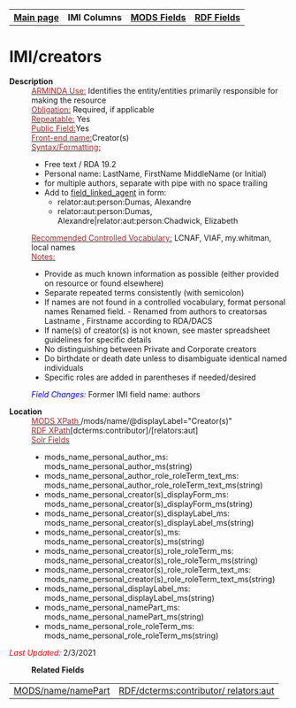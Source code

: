 <!DOCTYPE html>
<html>

<body>
<table style="width:100%">
  <tr>
    <th><a href="index.md">Main page</a></th>
	<th>IMI Columns</th>
    <th><a href="MODS.md">MODS Fields</a></th>
    <th><a href="#">RDF Fields</a></th>
  </tr>
</table>
<h1>IMI/creators</h1>
<dl>
  <dt><b>Description</b></dt>
  <dd><ins><font color="brown">ARMINDA Use:</font></ins>  Identifies the entity/entities primarily responsible for making the resource</dd>
  <dd><ins><font color="brown">Obligation:</font></ins>  Required, if applicable</dd>
  <dd><ins><font color="brown">Repeatable:</font></ins> Yes</dd>
  <dd><ins><font color="brown">Public Field:</font></ins>Yes</dd>
  <dd><ins><font color="brown">Front-end name:</font></ins>Creator(s)</dd>
  <dd><ins><font color="brown">Syntax/Formatting:</font></ins>
	<ul>
		<li>Free text /  RDA 19.2</li>
		<li>Personal name: LastName, FirstName MiddleName (or Initial)</li>
		<li>for multiple authors, separate with pipe with no space trailing</li>
		<li>Add to <a href="field_linked_agent.md">field_linked_agent</a> in form:
			<ul>
				<li>relator:aut:person:Dumas, Alexandre</li> 
				<li>relator:aut:person:Dumas, Alexandre|relator:aut:person:Chadwick, Elizabeth</li>
			</ul>
		</ul>
	</dd>
  </dd>
  <dd><ins><font color="brown">Recommended Controlled Vocabulary:</font></ins> LCNAF, VIAF, my.whitman, local names</dd>
  <dd><ins><font color="brown">Notes: </font></ins>
	<ul>
		<li>Provide as much known information as possible (either provided on resource or found elsewhere)</li>
		<li>Separate repeated terms consistently (with semicolon)</li>
		<li>If names are not found in a controlled vocabulary, format personal names Renamed field. - Renamed from authors to creatorsas  Lastname , Firstname according to RDA/DACS</li> 
		<li>If name(s) of creator(s) is not known, see master spreadsheet guidelines for specific details </li>
		<li>No distinguishing between Private and Corporate creators</li>
		<li>Do birthdate or death date unless to disambiguate identical named individuals </li>
		<li>Specific roles are added in parentheses if needed/desired</li>
		</ul>
	</dd>
  <dd><font color="blue"><i>Field Changes: </i></font>Former IMI field name: authors</dd>
</dl>
<dl>
    <dt><b>Location</b></dt>
		<dd> <ins><font color="brown">MODS XPath </font></ins> /mods/name/@displayLabel="Creator(s)"</dd>
		<dd> <ins><font color="brown">RDF XPath</font></ins>[dcterms:contributor]/[relators:aut]</dd>
		<dd> <ins><font color="brown">Solr Fields</font></ins>
			<ul>
				<li>mods_name_personal_author_ms: mods_name_personal_author_ms(string)</li>
				<li>mods_name_personal_author_role_roleTerm_text_ms: mods_name_personal_author_role_roleTerm_text_ms(string)</li>
				<li>mods_name_personal_creator(s)_displayForm_ms: mods_name_personal_creator(s)_displayForm_ms(string)</li>
				<li>mods_name_personal_creator(s)_displayLabel_ms: mods_name_personal_creator(s)_displayLabel_ms(string)</li>
				<li>mods_name_personal_creator(s)_ms: mods_name_personal_creator(s)_ms(string)</li>
				<li>mods_name_personal_creator(s)_role_roleTerm_ms: mods_name_personal_creator(s)_role_roleTerm_ms(string)</li>
				<li>mods_name_personal_creator(s)_role_roleTerm_text_ms: mods_name_personal_creator(s)_role_roleTerm_text_ms(string)</li>
				<li>mods_name_personal_displayLabel_ms: mods_name_personal_displayLabel_ms(string)</li>
				<li>mods_name_personal_namePart_ms: mods_name_personal_namePart_ms(string)</li>
				<li>mods_name_personal_role_roleTerm_ms: mods_name_personal_role_roleTerm_ms(string)</li>
			</ul>
	</dd>
</dl>
<dl>
	<p><font color="red"><i>Last Updated: </i></font>2/3/2021</p>
</dl>
<dl>
	<dd><b>Related Fields</b></dd>
		<table>
			<td><a href="mods.name.md">MODS/name/namePart</a></td>
			<td><a href="rdf.relators-aut.md">RDF/dcterms:contributor/ relators:aut</a></td>
		</table>
</dl>
</body>
</html>